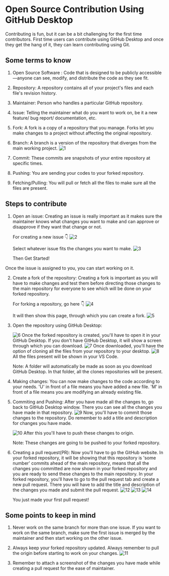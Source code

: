 
# Open Source Contribution Using GitHub Desktop

Contributing is fun, but it can be a bit challenging for the first time contributors.
First time users can contribute using GitHub Desktop and once they get the hang of it, they can learn contributing using Git. 

## Some terms to know
1. Open Source Software : Code that is designed to be publicly accessible—anyone can see, modify, and distribute the code as they see fit.

2. Repository: A repository contains all of your project's files and each file's revision history.

3. Maintainer: Person who handles a particular GitHub repository.

4. Issue: Telling the maintainer what do you want to work on, be it a new feature/ bug report/ documentation, etc.

5. Fork: A fork is a copy of a repository that you manage. Forks let you make changes to a project without affecting the original repository.

6. Branch: A branch is a version of the repository that diverges from the main working project.
![1](https://static.javatpoint.com/tutorial/git/images/git-branch.png)

7. Commit: These commits are snapshots of your entire repository at specific times.

8. Pushing: You are sending your codes to your forked repository.

9. Fetching/Pulling: You will pull or fetch all the files to make sure all the files are present.


## Steps to contribute
1. Open an issue:
    Creating an issue is really important as it makes sure the maintainer knows what changes you want to make and can approve or disapprove if they want that change or not.

    For creating a new issue 👇
    ![2](issue-1.png) 

    Select whatever issue fits the changes you want to make.
    ![3](issue-2.png)

    Then Get Started!

Once the issue is assigned to you, you can start working on it.

2. Create a fork of the repository:
    Creating a fork is important as you will have to make changes and test them before directing those changes to the main repository for everyone to see which will be done on your forked repository.

    For forking a repository, go here 👇
    ![4](fork-1.png)

    It will then show this page, through which you can create a fork.
    ![5](fork-2.png)

3. Open the repository using GitHub Desktop:

    ![6](clone-1.png)
    Once the forked repository is created, you'll have to open it in your GitHub Desktop. 
    If you don't have GitHub Desktop, it will show a screen through which you can download.
    ![7](clone-2.png)
    Once downloaded, you'll have the option of cloning all the files from your repository to your desktop.
    ![8](desktop-1.png)
    All the files present will be shown in your VS Code.

    Note: A folder will automatically be made as soon as you download GitHub Desktop. 
          In that folder, all the clones repositories will be present.

4. Making changes:
    You can now make changes to the code according to your needs.
    'U' in front of a file means you have added a new file.
    'M' in front of a file means you are modifying an already existing file.

5. Commiting and Pushing:
    After you have made all the changes to, go back to GitHub Desktop window. 
    There you can see all the changes you have made in that repository.
    ![9](commit-1.png)
    Now, you'll have to commit those changes to the repository. 
    Do remember to add a title and description for changes you have made.

    ![10](push-1.png)
    After this you'll have to push these changes to origin.

    Note: These changes are going to be pushed to your forked repository.

7. Creating a pull request(PR):
    Now you'll have to go the GitHub website. 
    In your forked repository, it will be showing that this repository is 'some number' commits ahead of the main repository, means that all the changes you committed are now shown in your forked repository and you are ready to send these changes to the main repository.
    In your forked repository, you'll have to go to the pull request tab and create a new pull request. There you will have to add the title and description of the changes you made and submit the pull request.
    ![12](pr-1.png)
    ![13](pr-2.png)
    ![14](pr-3.png)

    You just made your first pull request!

## Some points to keep in mind

1. Never work on the same branch for more than one issue. If you want to work on the same branch, make sure the first issue is merged by the maintainer and then start working on the other issue.

2.  Always keep your forked repository updated.
    Always remember to pull the origin before starting to work on your changes.
    ![11](fetch-1.png)

3. Remember to attach a screenshot of the changes you have made while creating a pull request for the ease of maintainer.
   




